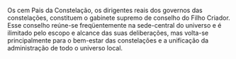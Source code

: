 ﻿Os cem Pais da Constelação, os dirigentes reais dos governos das constelações, constituem o gabinete supremo de conselho do Filho Criador. Esse conselho reúne-se freqüentemente na sede-central do universo e é ilimitado pelo escopo e alcance das suas deliberações, mas volta-se principalmente para o bem-estar das constelações e a unificação da administração de todo o universo local.